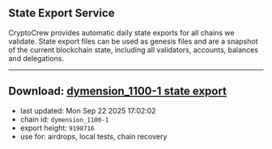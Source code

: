 ## State Export Service
CryptoCrew provides automatic daily state exports for all chains we validate. State export files can be used as genesis files and are a snapshot of the current blockchain state, including all validators, accounts, balances and delegations.

---
**Download: [dymension_1100-1 state export](https://dl-eu2.ccvalidators.com/SERVICE/dymension/dymension_1100-1_export_9198716.json)**
---

- last updated: Mon Sep 22 2025 17:02:02
- chain id: `dymension_1100-1`
- export height: `9198716`
- use for: airdrops, local tests, chain recovery
